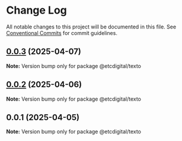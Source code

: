 # Change Log

All notable changes to this project will be documented in this file.
See [Conventional Commits](https://conventionalcommits.org) for commit guidelines.

## [0.0.3](https://github.com/etcdigital/packages/compare/@etcdigital/texto@0.0.2...@etcdigital/texto@0.0.3) (2025-04-07)

**Note:** Version bump only for package @etcdigital/texto





## [0.0.2](https://github.com/etcdigital/packages/compare/@etcdigital/texto@0.0.1...@etcdigital/texto@0.0.2) (2025-04-06)

**Note:** Version bump only for package @etcdigital/texto





## 0.0.1 (2025-04-05)

**Note:** Version bump only for package @etcdigital/texto

